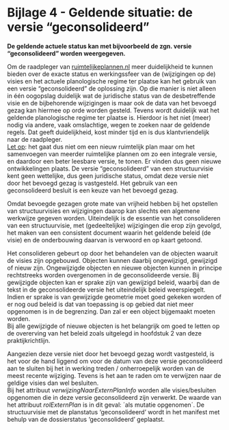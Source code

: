 # Bijlage 4 - Geldende situatie: de versie “geconsolideerd” 

**De geldende actuele status kan met bijvoorbeeld de zgn. versie “geconsolideerd”
worden weergegeven.**

Om de raadpleger van [ruimtelijkeplannen.nl](http://www.ruimtelijkeplannen.nl/)
meer duidelijkheid te kunnen bieden over de exacte status en werkingssfeer van
de (wijzigingen op de) visies en het actuele planologische regime ter plaatse
kan het gebruik van een versie “geconsolideerd” de oplossing zijn. Op die manier
is niet alleen in één oogopslag duidelijk wat de juridische status van de
desbetreffende visie en de bijbehorende wijzigingen is maar ook de data van het
bevoegd gezag kan hiermee op orde worden gesteld. Tevens wordt duidelijk wat het
geldende planologische regime ter plaatse is. Hierdoor is het niet (meer) nodig
via andere, vaak omslachtige, wegen te zoeken naar de geldende regels. Dat geeft
duidelijkheid, kost minder tijd en is dus klantvriendelijk naar de raadpleger.  
<u>Let op</u>: het gaat dus niet om een nieuw ruimtelijk plan maar om het samenvoegen
van meerder ruimtelijke plannen om zo een integrale versie, en daardoor een
beter leesbare versie, te tonen. Er vinden dus geen nieuwe ontwikkelingen
plaats. De versie “geconsolideerd” van een structuurvisie kent geen wettelijke,
dus geen juridische status, omdat deze versie niet door het bevoegd gezag is
vastgesteld. Het gebruik van een geconsolideerd besluit is een keuze van het
bevoegd gezag.

Omdat bevoegde gezagen grote mate van vrijheid hebben bij het opstellen van
structuurvisies en wijzigingen daarop kan slechts een algemene werkwijze gegeven
worden. Uiteindelijk is de essentie van het consolideren van een structuurvisie,
met (gedeeltelijke) wijzigingen die erop zijn gevolgd, het maken van een
consistent document waarin het geldende beleid (de visie) en de onderbouwing
daarvan is verwoord en op kaart getoond.

Het consolideren gebeurt op door het behandelen van de objecten waaruit de
visies zijn opgebouwd. Objecten kunnen daarbij ongewijzigd, gewijzigd of nieuw
zijn. Ongewijzigde objecten en nieuwe objecten kunnen in principe rechtstreeks
worden overgenomen in de geconsolideerde versie. Bij gewijzigde objecten kan er
sprake zijn van gewijzigd beleid, waarbij dan de tekst in de geconsolideerde
versie het uiteindelijk beleid weerspiegelt. Indien er sprake is van gewijzigde
geometrie moet goed gekeken worden of er nog oud beleid is dat van toepassing is
op gebied dat niet meer opgenomen is in de begrenzing. Dan zal er een object
bijgemaakt moeten worden.  
Bij alle gewijzigde of nieuwe objecten is het belangrijk om goed te letten op de
overerving van het beleid zoals uitgelegd in hoofdstuk 2 van deze
praktijkrichtlijn.

Aangezien deze versie niet door het bevoegd gezag wordt vastgesteld, is het voor
de hand liggend om voor de datum van deze versie geconsolideerd aan te sluiten
bij het in werking treden / onherroepelijk worden van de meest recente
wijziging. Tevens is het aan te raden om te verwijzen naar de geldige visies dan
wel besluiten.  
Bij het attribuut *verwijzingNaarExternPlanInfo* worden alle visies/besluiten
opgenomen die in deze versie geconsolideerd zijn verwerkt. De waarde van het
attribuut *rolExternPlan* is in dit geval: ´als mutatie opgenomen´. De
structuurvisie met de planstatus ‘geconsolideerd’ wordt in het manifest met
behulp van de dossierstatus ‘geconsolideerd’ geplaatst.
